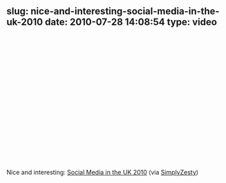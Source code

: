 slug: nice-and-interesting-social-media-in-the-uk-2010
date: 2010-07-28 14:08:54
type: video
---

<object width="480" height="295"><param name="movie" value="http://www.youtube.com/v/YZHSZY8S9mA&fs=1"></param><param name="allowFullScreen" value="true"></param><param name="allowscriptaccess" value="always"></param><embed  src="http://www.youtube.com/v/YZHSZY8S9mA&fs=1" type="application/x-shockwave-flash" width="480" height="295" allowscriptaccess="always" allowfullscreen="true"></embed></object>

Nice and interesting: [Social Media in the UK 2010](http://www.youtube.com/watch?v=YZHSZY8S9mA&feature=player_embedded) (via [SimplyZesty](http://youtube.com/user/SimplyZesty))
